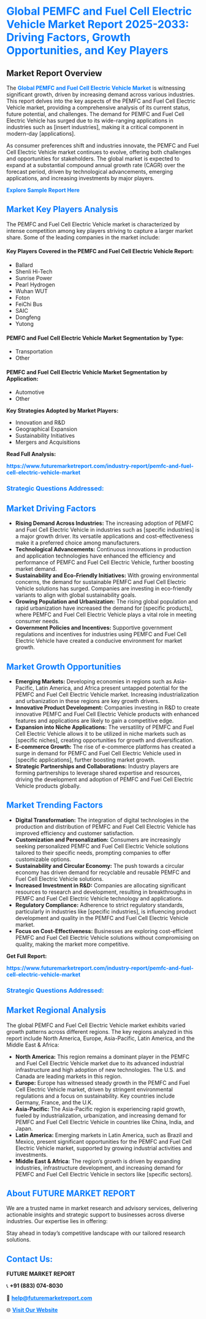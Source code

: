 <h1 style="color: #007BFF;">Global PEMFC and Fuel Cell Electric Vehicle Market Report 2025-2033: Driving Factors, Growth Opportunities, and Key Players</h1>

<section id="overview">
<h2>Market Report Overview</h2>
<p>The <a href="https://www.futuremarketreport.com/industry-report/pemfc-and-fuel-cell-electric-vehicle-market" style="color: #007BFF; text-decoration: none;"><strong>Global PEMFC and Fuel Cell Electric Vehicle Market</strong></a> is witnessing significant growth, driven by increasing demand across various industries. This report delves into the key aspects of the PEMFC and Fuel Cell Electric Vehicle market, providing a comprehensive analysis of its current status, future potential, and challenges. The demand for PEMFC and Fuel Cell Electric Vehicle has surged due to its wide-ranging applications in industries such as [insert industries], making it a critical component in modern-day [applications].</p>
<p>As consumer preferences shift and industries innovate, the PEMFC and Fuel Cell Electric Vehicle market continues to evolve, offering both challenges and opportunities for stakeholders. The global market is expected to expand at a substantial compound annual growth rate (CAGR) over the forecast period, driven by technological advancements, emerging applications, and increasing investments by major players.</p>
</section>

<section id="overview">
<p><a href="https://www.futuremarketreport.com/request-sample/reportId=26601" style="color: #007BFF; text-decoration: none;"><strong>Explore Sample Report Here</strong></a></p>
</section>

<section id="key-players">
<h2 style="color: #007BFF;">Market Key Players Analysis</h2>
<p>The PEMFC and Fuel Cell Electric Vehicle market is characterized by intense competition among key players striving to capture a larger market share. Some of the leading companies in the market include:</p>
<h4>Key Players Covered in the PEMFC and Fuel Cell Electric Vehicle Report:</h4>
<ul><li>Ballard</li><li>Shenli Hi-Tech</li><li>Sunrise Power</li><li>Pearl Hydrogen</li><li>Wuhan WUT</li><li>Foton</li><li>FeiChi Bus</li><li>SAIC</li><li>Dongfeng</li><li>Yutong</li></ul>
<h4>PEMFC and Fuel Cell Electric Vehicle Market Segmentation by Type:</h4>
<ul><li>Transportation</li><li>Other</li></ul>

<h4>PEMFC and Fuel Cell Electric Vehicle Market Segmentation by Application:</h4>
<ul><li>Automotive</li><li>Other</li></ul>
<p><strong>Key Strategies Adopted by Market Players:</strong></p>
<ul>
<li>Innovation and R&D</li>
<li>Geographical Expansion</li>
<li>Sustainability Initiatives</li>
<li>Mergers and Acquisitions</li>
</ul>
</section>

<section>
<p><strong>Read Full Analysis: </strong></p><a href="https://www.futuremarketreport.com/industry-report/pemfc-and-fuel-cell-electric-vehicle-market" style="color: #007BFF; text-decoration: none;"><strong>https://www.futuremarketreport.com/industry-report/pemfc-and-fuel-cell-electric-vehicle-market</strong></a>
<h3 style="color: #007BFF;">Strategic Questions Addressed:</h3>
</section>

<section id="driving-factors">
<h2 style="color: #007BFF;">Market Driving Factors</h2>
<ul>
<li><strong>Rising Demand Across Industries:</strong> The increasing adoption of PEMFC and Fuel Cell Electric Vehicle in industries such as [specific industries] is a major growth driver. Its versatile applications and cost-effectiveness make it a preferred choice among manufacturers.</li>
<li><strong>Technological Advancements:</strong> Continuous innovations in production and application technologies have enhanced the efficiency and performance of PEMFC and Fuel Cell Electric Vehicle, further boosting market demand.</li>
<li><strong>Sustainability and Eco-Friendly Initiatives:</strong> With growing environmental concerns, the demand for sustainable PEMFC and Fuel Cell Electric Vehicle solutions has surged. Companies are investing in eco-friendly variants to align with global sustainability goals.</li>
<li><strong>Growing Population and Urbanization:</strong> The rising global population and rapid urbanization have increased the demand for [specific products], where PEMFC and Fuel Cell Electric Vehicle plays a vital role in meeting consumer needs.</li>
<li><strong>Government Policies and Incentives:</strong> Supportive government regulations and incentives for industries using PEMFC and Fuel Cell Electric Vehicle have created a conducive environment for market growth.</li>
</ul>
</section>

<section id="growth-opportunities">
<h2 style="color: #007BFF;">Market Growth Opportunities</h2>
<ul>
<li><strong>Emerging Markets:</strong> Developing economies in regions such as Asia-Pacific, Latin America, and Africa present untapped potential for the PEMFC and Fuel Cell Electric Vehicle market. Increasing industrialization and urbanization in these regions are key growth drivers.</li>
<li><strong>Innovative Product Development:</strong> Companies investing in R&D to create innovative PEMFC and Fuel Cell Electric Vehicle products with enhanced features and applications are likely to gain a competitive edge.</li>
<li><strong>Expansion into Niche Applications:</strong> The versatility of PEMFC and Fuel Cell Electric Vehicle allows it to be utilized in niche markets such as [specific niches], creating opportunities for growth and diversification.</li>
<li><strong>E-commerce Growth:</strong> The rise of e-commerce platforms has created a surge in demand for PEMFC and Fuel Cell Electric Vehicle used in [specific applications], further boosting market growth.</li>
<li><strong>Strategic Partnerships and Collaborations:</strong> Industry players are forming partnerships to leverage shared expertise and resources, driving the development and adoption of PEMFC and Fuel Cell Electric Vehicle products globally.</li>
</ul>
</section>

<section id="trending-factors">
<h2 style="color: #007BFF;">Market Trending Factors</h2>
<ul>
<li><strong>Digital Transformation:</strong> The integration of digital technologies in the production and distribution of PEMFC and Fuel Cell Electric Vehicle has improved efficiency and customer satisfaction.</li>
<li><strong>Customization and Personalization:</strong> Consumers are increasingly seeking personalized PEMFC and Fuel Cell Electric Vehicle solutions tailored to their specific needs, prompting companies to offer customizable options.</li>
<li><strong>Sustainability and Circular Economy:</strong> The push towards a circular economy has driven demand for recyclable and reusable PEMFC and Fuel Cell Electric Vehicle solutions.</li>
<li><strong>Increased Investment in R&D:</strong> Companies are allocating significant resources to research and development, resulting in breakthroughs in PEMFC and Fuel Cell Electric Vehicle technology and applications.</li>
<li><strong>Regulatory Compliance:</strong> Adherence to strict regulatory standards, particularly in industries like [specific industries], is influencing product development and quality in the PEMFC and Fuel Cell Electric Vehicle market.</li>
<li><strong>Focus on Cost-Effectiveness:</strong> Businesses are exploring cost-efficient PEMFC and Fuel Cell Electric Vehicle solutions without compromising on quality, making the market more competitive.</li>
</ul>
</section>

<section>
<p><strong>Get Full Report: </strong></p><a href="https://www.futuremarketreport.com/industry-report/pemfc-and-fuel-cell-electric-vehicle-market" style="color: #007BFF; text-decoration: none;"><strong>https://www.futuremarketreport.com/industry-report/pemfc-and-fuel-cell-electric-vehicle-market</strong></a>
<h3 style="color: #007BFF;">Strategic Questions Addressed:</h3>
</section>


<section id="regional-analysis">
<h2 style="color: #007BFF;">Market Regional Analysis</h2>
<p>The global PEMFC and Fuel Cell Electric Vehicle market exhibits varied growth patterns across different regions. The key regions analyzed in this report include North America, Europe, Asia-Pacific, Latin America, and the Middle East & Africa:</p>
<ul>
<li><strong>North America:</strong> This region remains a dominant player in the PEMFC and Fuel Cell Electric Vehicle market due to its advanced industrial infrastructure and high adoption of new technologies. The U.S. and Canada are leading markets in this region.</li>
<li><strong>Europe:</strong> Europe has witnessed steady growth in the PEMFC and Fuel Cell Electric Vehicle market, driven by stringent environmental regulations and a focus on sustainability. Key countries include Germany, France, and the U.K.</li>
<li><strong>Asia-Pacific:</strong> The Asia-Pacific region is experiencing rapid growth, fueled by industrialization, urbanization, and increasing demand for PEMFC and Fuel Cell Electric Vehicle in countries like China, India, and Japan.</li>
<li><strong>Latin America:</strong> Emerging markets in Latin America, such as Brazil and Mexico, present significant opportunities for the PEMFC and Fuel Cell Electric Vehicle market, supported by growing industrial activities and investments.</li>
<li><strong>Middle East & Africa:</strong> The region’s growth is driven by expanding industries, infrastructure development, and increasing demand for PEMFC and Fuel Cell Electric Vehicle in sectors like [specific sectors].</li>
</ul>
</section>

<footer>
<h2 style="color: #007BFF;">About FUTURE MARKET REPORT</h2>
<p>We are a trusted name in market research and advisory services, delivering actionable insights and strategic support to businesses across diverse industries. Our expertise lies in offering:</p>

<p>Stay ahead in today’s competitive landscape with our tailored research solutions.</p>

<h2 style="color: #007BFF;">Contact Us:</h2>
<p><strong>FUTURE MARKET REPORT</strong></p>
<p>📞 <strong>+91 (883) 074-8030</strong></p>
<p>📧 <strong><a href="mailto:help@futuremarketreport.com" style="color: #007BFF;">help@futuremarketreport.com</a></strong></p>
<p>🌐 <strong><a href="https://www.futuremarketreport.com/" style="color: #007BFF;">Visit Our Website</a></strong></p>
</footer>